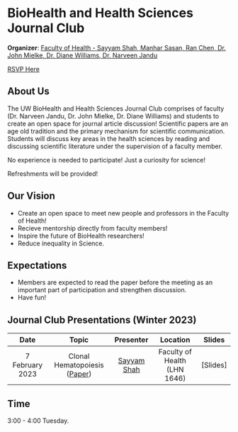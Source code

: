 # BioHealth and Health Sciences Journal Club

**Organizer**: [Faculty of Health - Sayyam Shah, Manhar Sasan, Ran Chen, Dr. John Mielke, Dr. Diane Williams, Dr. Narveen Jandu](mailto:njandu@uwaterloo.ca)

 [RSVP Here](https://forms.gle/id9nX5baKVeW47TW6)

## About Us

The UW BioHealth and Health Sciences Journal Club comprises of faculty (Dr. Narveen Jandu, Dr. John Mielke, Dr. Diane Williams) and students to create an open space for journal article discussion! Scientific papers are an age old tradition and the primary mechanism for scientific communication. Students will discuss key areas in the health sciences by reading and discussing scientific literature under the supervision of a faculty member.  

No experience is needed to participate! Just a curiosity for science!

Refreshments will be provided!

## Our Vision

- Create an open space to meet new people and professors in the Faculty of Health!
- Recieve mentorship directly from faculty members!
- Inspire the future of BioHealth researchers!
- Reduce inequality in Science.

## Expectations

- Members are expected to read the paper before the meeting as an important part of participation and strengthen discussion.
- Have fun!

## Journal Club Presentations (Winter 2023)


|Date| Topic | Presenter| Location | Slides | 
|:----------------:|:----------------------------------------:|:----------:|:------:|:-------:|
| 7 February 2023 |Clonal Hematopoiesis ([Paper](https://www.nejm.org/doi/full/10.1056/nejmoa1408617)) |[Sayyam Shah](mailto:s284shah@uwaterloo.ca) | Faculty of Health (LHN 1646)|[Slides]|


## Time
3:00 - 4:00 Tuesday.
